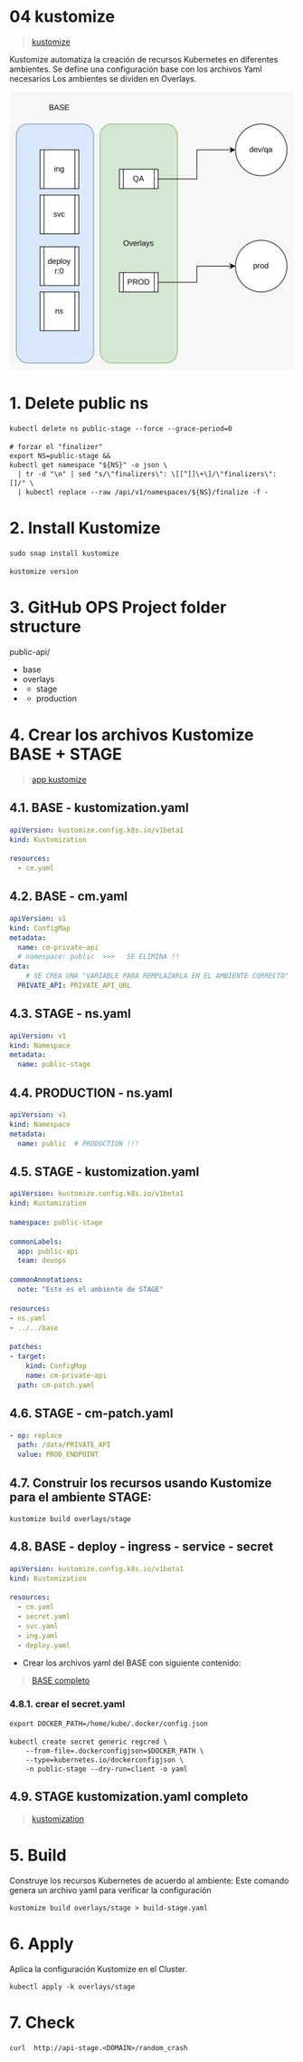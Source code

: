 # 04 kustomize <!-- omit in toc -->
> [kustomize](https://kustomize.io/)

Kustomize automatiza la creación de recursos Kubernetes en diferentes ambientes.
Se define una configuración base con los archivos Yaml necesarios
Los ambientes se dividen en Overlays.

![Kustomize](./assets/img/kustomize.jpeg)

# 1. Delete public ns
```vim
kubectl delete ns public-stage --force --grace-period=0

# forzar el "finalizer"
export NS=public-stage &&
kubectl get namespace "${NS}" -o json \
  | tr -d "\n" | sed "s/\"finalizers\": \[[^]]\+\]/\"finalizers\": []/" \
  | kubectl replace --raw /api/v1/namespaces/${NS}/finalize -f -
```

# 2. Install Kustomize
```vim
sudo snap install kustomize

kustomize version
```
# 3. GitHub OPS Project folder structure
public-api/
- base
- overlays
- - stage
- - production

# 4. Crear los archivos Kustomize BASE + STAGE
> [app kustomize](./assets/kustomize/)

## 4.1. BASE - kustomization.yaml
```yaml
apiVersion: kustomize.config.k8s.io/v1beta1
kind: Kustomization

resources:
  - cm.yaml
```
## 4.2. BASE - cm.yaml
```yaml
apiVersion: v1
kind: ConfigMap
metadata:
  name: cm-private-api
  # namespace: public  >>>   SE ELIMINA !!
data:
	# SE CREA UNA "VARIABLE PARA REMPLAZARLA EN EL AMBIENTE CORRECTO"
  PRIVATE_API: PRIVATE_API_URL
```
## 4.3. STAGE - ns.yaml
```yaml
apiVersion: v1
kind: Namespace
metadata:
  name: public-stage
```
## 4.4. PRODUCTION - ns.yaml
```yaml
apiVersion: v1
kind: Namespace
metadata:
  name: public  # PRODUCTION !!!
```
## 4.5. STAGE - kustomization.yaml
```yaml
apiVersion: kustomize.config.k8s.io/v1beta1
kind: Kustomization

namespace: public-stage

commonLabels:
  app: public-api
  team: devops

commonAnnotations:
  note: "Este es el ambiente de STAGE"

resources:
- ns.yaml
- ../../base

patches:
- target:
    kind: ConfigMap
    name: cm-private-api
  path: cm-patch.yaml
```
## 4.6. STAGE - cm-patch.yaml
```yaml
- op: replace
  path: /data/PRIVATE_API
  value: PROD_ENDPOINT
```
## 4.7. Construir los recursos usando Kustomize para el ambiente STAGE:
```
kustomize build overlays/stage
```

## 4.8. BASE - deploy - ingress - service - secret
```yaml
apiVersion: kustomize.config.k8s.io/v1beta1
kind: Kustomization

resources:
  - cm.yaml
  - secret.yaml
  - svc.yaml
  - ing.yaml
  - deploy.yaml
```
- Crear los archivos yaml del BASE con siguiente contenido:
> [BASE completo](./assets/kustomize/public-api/base/)

### 4.8.1. crear el secret.yaml
```
export DOCKER_PATH=/home/kube/.docker/config.json

kubectl create secret generic regcred \
    --from-file=.dockerconfigjson=$DOCKER_PATH \
    --type=kubernetes.io/dockerconfigjson \
    -n public-stage --dry-run=client -o yaml
```

## 4.9. STAGE kustomization.yaml completo
> [kustomization](./assets/kustomize/public-api/overlays/stage/kustomization.yaml)


# 5. Build
Construye los recursos Kubernetes de acuerdo al ambiente:
Este comando genera un archivo yaml para verificar la configuración
```vim
kustomize build overlays/stage > build-stage.yaml
```
# 6. Apply
Aplica la configuración Kustomize en el Cluster.
```vim
kubectl apply -k overlays/stage
```

# 7. Check
```vim
curl  http://api-stage.<DOMAIN>/random_crash
```


